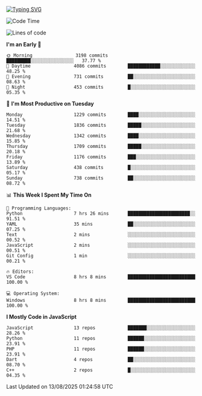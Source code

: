 [![Typing SVG](https://readme-typing-svg.demolab.com?font=Fira+Code&pause=1000&color=F7F7F7&random=false&width=435&lines=Hi+%F0%9F%91%8B%2C+I'm+Rafiu+Sidqi;Junior+Backend+Developer)](https://git.io/typing-svg)
<!--START_SECTION:waka-->
![Code Time](http://img.shields.io/badge/Code%20Time-844%20hrs%2022%20mins-blue)

![Lines of code](https://img.shields.io/badge/From%20Hello%20World%20I%27ve%20Written-2.6%20million%20lines%20of%20code-blue)

**I'm an Early 🐤** 

```text
🌞 Morning                3198 commits        █████████░░░░░░░░░░░░░░░░   37.77 % 
🌆 Daytime                4086 commits        ████████████░░░░░░░░░░░░░   48.25 % 
🌃 Evening                731 commits         ██░░░░░░░░░░░░░░░░░░░░░░░   08.63 % 
🌙 Night                  453 commits         █░░░░░░░░░░░░░░░░░░░░░░░░   05.35 % 
```
📅 **I'm Most Productive on Tuesday** 

```text
Monday                   1229 commits        ████░░░░░░░░░░░░░░░░░░░░░   14.51 % 
Tuesday                  1836 commits        █████░░░░░░░░░░░░░░░░░░░░   21.68 % 
Wednesday                1342 commits        ████░░░░░░░░░░░░░░░░░░░░░   15.85 % 
Thursday                 1709 commits        █████░░░░░░░░░░░░░░░░░░░░   20.18 % 
Friday                   1176 commits        ███░░░░░░░░░░░░░░░░░░░░░░   13.89 % 
Saturday                 438 commits         █░░░░░░░░░░░░░░░░░░░░░░░░   05.17 % 
Sunday                   738 commits         ██░░░░░░░░░░░░░░░░░░░░░░░   08.72 % 
```


📊 **This Week I Spent My Time On** 

```text
💬 Programming Languages: 
Python                   7 hrs 26 mins       ███████████████████████░░   91.51 % 
YAML                     35 mins             ██░░░░░░░░░░░░░░░░░░░░░░░   07.25 % 
Text                     2 mins              ░░░░░░░░░░░░░░░░░░░░░░░░░   00.52 % 
JavaScript               2 mins              ░░░░░░░░░░░░░░░░░░░░░░░░░   00.51 % 
Git Config               1 min               ░░░░░░░░░░░░░░░░░░░░░░░░░   00.21 % 

🔥 Editors: 
VS Code                  8 hrs 8 mins        █████████████████████████   100.00 % 

💻 Operating System: 
Windows                  8 hrs 8 mins        █████████████████████████   100.00 % 
```

**I Mostly Code in JavaScript** 

```text
JavaScript               13 repos            ███████░░░░░░░░░░░░░░░░░░   28.26 % 
Python                   11 repos            ██████░░░░░░░░░░░░░░░░░░░   23.91 % 
PHP                      11 repos            ██████░░░░░░░░░░░░░░░░░░░   23.91 % 
Dart                     4 repos             ██░░░░░░░░░░░░░░░░░░░░░░░   08.70 % 
C++                      2 repos             █░░░░░░░░░░░░░░░░░░░░░░░░   04.35 % 
```




 Last Updated on 13/08/2025 01:24:58 UTC
<!--END_SECTION:waka-->
